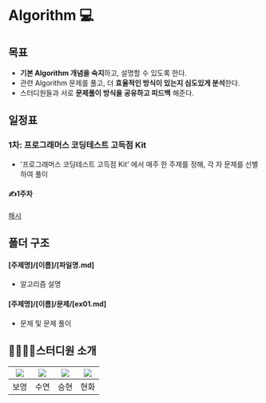 # Algorithm  💻 #
## 목표

- **기본 Algorithm 개념을 숙지**하고, 설명할 수 있도록 한다.
- 관련 Algorithm 문제를 풀고, 더 **효율적인 방식이 있는지 심도있게 분석**한다.
- 스터디원들과 서로 **문제풀이 방식을 공유하고 피드백** 해준다.

## 일정표

### 1차: 프로그래머스 코딩테스트 고득점 Kit
- '프로그래머스 코딩테스트 고득점 Kit' 에서 매주 한 주제를 정해, 각 자 문제를 선별하여 풀이
 #### ✍1주차 
[해시](https://school.programmers.co.kr/learn/courses/30/parts/12077)


## 폴더 구조
#### [주제명]/[이름]/[파일명.md]
  - 알고리즘 설명
#### [주제명]/[이름]/문제/[ex01.md]
  - 문제 및 문제 풀이

## 👩‍💼👩‍💻스터디원 소개

|[![](https://github.com/BoyoungHyeon.png?width=200px)](https://github.com/BoyoungHyeon)|[![](https://github.com/suyeonChoi7807.png?width=200px)](https://github.com/suyeonChoi7807) |[![](https://github.com/kaily22.png?width=200px)](https://github.com/kaily22) | [![](https://github.com/crunky78.png?width=200px)](https://github.com/crunky78)|
|:---:|:---:|:---:|:---:|
| 보영 | 수연 | 승현 | 현화 |

